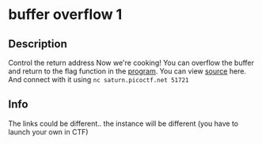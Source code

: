 # buffer overflow 1

## Description
Control the return address
Now we're cooking! You can overflow the buffer and return to the flag function in the [program](https://artifacts.picoctf.net/c/255/vuln).
You can view [source](https://artifacts.picoctf.net/c/255/vuln.c) here. And connect with it using `nc saturn.picoctf.net 51721`

## Info
The links could be different.. the instance will be different (you have to launch your own in CTF)
